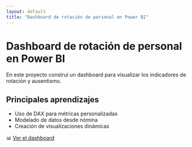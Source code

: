 ```yaml
---
layout: default
title: "Dashboard de rotación de personal en Power BI"
---
```


# Dashboard de rotación de personal en Power BI

En este proyecto construí un dashboard para visualizar los indicadores de rotación y ausentismo.

## Principales aprendizajes

- Uso de DAX para métricas personalizadas
- Modelado de datos desde nómina
- Creación de visualizaciones dinámicas

📊 [Ver el dashboard]((https://ar.pinterest.com/isabellagarzi/fondos-random/))

